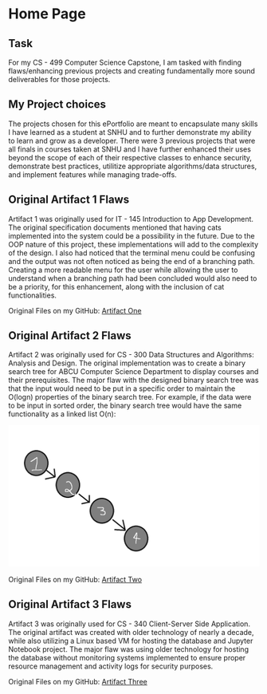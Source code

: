 # Home Page

## Task

For my CS - 499 Computer Science Capstone, I am tasked with finding flaws/enhancing previous projects and creating fundamentally more sound deliverables for those projects. 

## My Project choices

The projects chosen for this ePortfolio are meant to encapsulate many skills I have learned as a student at SNHU and to further demonstrate
my ability to learn and grow as a developer. There were 3 previous projects that were all finals in courses taken at SNHU and I have further
enhanced their uses beyond the scope of each of their respective classes to enhance security, demonstrate best practices, utilitize appropriate
algorithms/data structures, and implement features while managing trade-offs.


## Original Artifact 1 Flaws

Artifact 1 was originally used for IT - 145 Introduction to App Development. The original specification documents mentioned that having cats implemented into the system could be a possibility in the future. Due to the OOP nature of this project, these implementations will add to the complexity of the design. I also had noticed that the terminal menu could be confusing and the output was not often noticed as being the end of a branching path. Creating a more readable menu for the user while allowing the user to understand when a branching path had been concluded would also need to be a priority, for this enhancement, along with the inclusion of cat functionalities. 

Original Files on my GitHub: [Artifact One](https://github.com/CeruleanOwl/CeruleanOwl.github.io/tree/main/Originals/Artifact1)

## Original Artifact 2 Flaws

Artifact 2 was originally used for CS - 300 Data Structures and Algorithms: Analysis and Design. The original implementation was to create a binary search tree for ABCU Computer Science Department to display courses and their prerequisites. The major flaw with the designed binary search tree was that the input would need to be put in a specific order to maintain the O(logn) properties of the binary search tree. For example, if the data were to be input in sorted order, the binary search tree would have the same functionality as a linked list O(n):

![Artifact 2 Flaw](Pictures/LinkedListTree.png)

Original Files on my GitHub: [Artifact Two](https://github.com/CeruleanOwl/CeruleanOwl.github.io/tree/main/Originals/Artifact2)


## Original Artifact 3 Flaws

Artifact 3 was originally used for CS - 340 Client-Server Side Application. The original artifact was created with older technology of nearly a decade, while also utilizing a Linux based VM for hosting the database and Jupyter Notebook project. The major flaw was using older technology for hosting the database without monitoring systems implemented to ensure proper resource management and activity logs for security purposes. 

Original Files on my GitHub: [Artifact Three](https://github.com/CeruleanOwl/CeruleanOwl.github.io/tree/main/Originals/Artifact3)